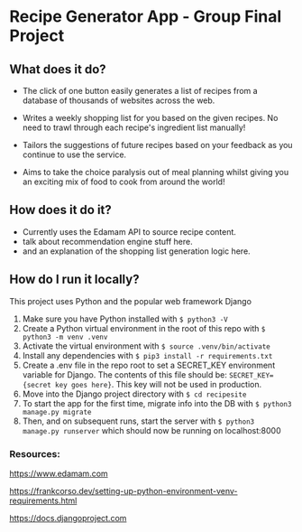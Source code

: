 # Recipe Generator App - Group Final Project


## What does it do?

* The click of one button easily generates a list of recipes from a database of thousands of websites across the web.

* Writes a weekly shopping list for you based on the given recipes. No need to trawl through each recipe's ingredient list manually!

* Tailors the suggestions of future recipes based on your feedback as you continue to use the service.

* Aims to take the choice paralysis out of meal planning whilst giving you an exciting mix of food to cook from around the world!

## How does it do it?

* Currently uses the Edamam API to source recipe content.
* talk about recommendation engine stuff here.
* and an explanation of the shopping list generation logic here.

## How do I run it locally?

This project uses Python and the popular web framework Django 

1. Make sure you have Python installed with `$ python3 -V` 
2. Create a Python virtual environment in the root of this repo with `$ python3 -m venv .venv`
3. Activate the virtual environment with `$ source .venv/bin/activate`
4. Install any dependencies with `$ pip3 install -r requirements.txt`
5. Create a .env file in the repo root to set a SECRET_KEY environment variable for Django. The contents of this file should be: `SECRET_KEY={secret key goes here}`. This key will not be used in production.
6. Move into the Django project directory with `$ cd recipesite`
7. To start the app for the first time, migrate info into the DB with `$ python3 manage.py migrate`
8. Then, and on subsequent runs, start the server with `$ python3 manage.py runserver` which should now be running on localhost:8000

### Resources:
https://www.edamam.com

https://frankcorso.dev/setting-up-python-environment-venv-requirements.html

https://docs.djangoproject.com
